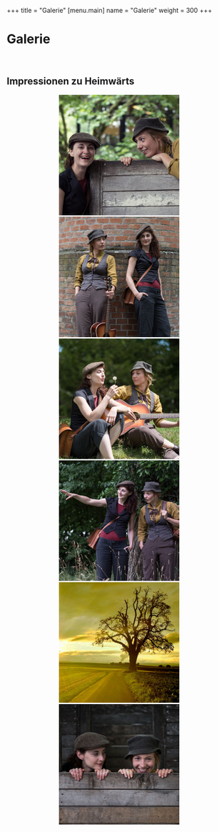 +++
title = "Galerie"
[menu.main]
name = "Galerie"
weight = 300
+++

<h1>Galerie</h1> <br/>
<h2>Impressionen zu Heimwärts</h2>


<div class="gallery" style="text-align: center;">
  <a href="/images/fink5.jpg" data-lightbox="impressions">
    <img src="/images/fink5_thumb.jpg"/>
  </a>

  <a href="/images/fink7.jpg" data-lightbox="impressions">
    <img src="/images/fink7_thumb.jpg"/>
  </a>

  <a href="/images/fink6.jpg" data-lightbox="impressions">
    <img src="/images/fink6_thumb.jpg"/>
  </a>
 
  <a href="/images/finkundmeise3.jpg" data-lightbox="impressions">
    <img src="/images/finkundmeise3_thumb.jpg"/>
  </a>

  <a href="/images/fink8.jpg" data-lightbox="impressions">
    <img src="/images/fink8_thumb.jpg"/>
  </a>

  <a href="/images/finkundmeise2.jpg" data-lightbox="impressions">
    <img src="/images/finkundmeise2_thumb.jpg"/>
  </a>
</div>